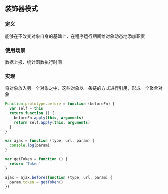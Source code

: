 ## 装饰器模式

### 定义

能够在不改变对象自身的基础上，在程序运行期间给对象动态地添加职责

### 使用场景

数据上报、统计函数执行时间

### 实现

将对象放入另一个对象之中，这些对象以一条链的方式进行引用，形成一个聚合对象

```javascript
Function.prototype.before = function (beforeFn) {
  var self = this  
  return function () {
    beforeFn.apply(this, arguments)
    return self.apply(this, arguments)  
  }
}

var ajax = function (type, url, param) {
  console.log(param)  
}

var getToken = function () {
  return 'Token'  
}

ajax = ajax.before(function (type, url, param) {
  param.token = getToken()
})
```
